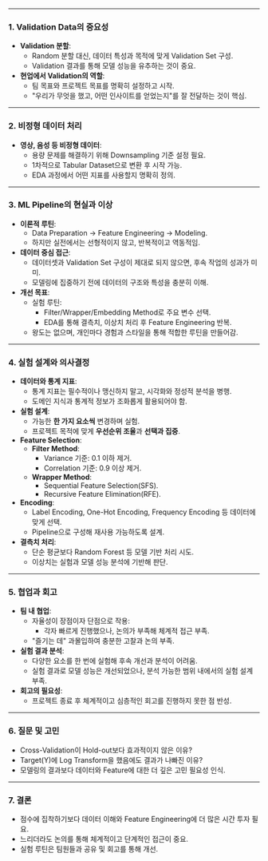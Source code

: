 ### 

---

### 1. **Validation Data의 중요성**

- **Validation 분할**:
    - Random 분할 대신, 데이터 특성과 목적에 맞게 Validation Set 구성.
    - Validation 결과를 통해 모델 성능을 유추하는 것이 중요.
- **현업에서 Validation의 역할**:
    - 팀 목표와 프로젝트 목표를 명확히 설정하고 시작.
    - "우리가 무엇을 했고, 어떤 인사이트를 얻었는지"를 잘 전달하는 것이 핵심.

---

### 2. **비정형 데이터 처리**

- **영상, 음성 등 비정형 데이터**:
    - 용량 문제를 해결하기 위해 Downsampling 기준 설정 필요.
    - 1차적으로 Tabular Dataset으로 변환 후 시작 가능.
    - EDA 과정에서 어떤 지표를 사용할지 명확히 정의.

---

### 3. **ML Pipeline의 현실과 이상**

- **이론적 루틴**:
    - Data Preparation → Feature Engineering → Modeling.
    - 하지만 실전에서는 선형적이지 않고, 반복적이고 역동적임.
- **데이터 중심 접근**:
    - 데이터셋과 Validation Set 구성이 제대로 되지 않으면, 후속 작업의 성과가 미미.
    - 모델링에 집중하기 전에 데이터의 구조와 특성을 충분히 이해.
- **개선 목표**:
    - 실험 루틴:
        - Filter/Wrapper/Embedding Method로 주요 변수 선택.
        - EDA를 통해 결측치, 이상치 처리 후 Feature Engineering 반복.
    - 왕도는 없으며, 개인마다 경험과 스타일을 통해 적합한 루틴을 만들어감.

---

### 4. **실험 설계와 의사결정**

- **데이터와 통계 지표**:
    - 통계 지표는 필수적이나 맹신하지 말고, 시각화와 정성적 분석을 병행.
    - 도메인 지식과 통계적 정보가 조화롭게 활용되어야 함.
- **실험 설계**:
    - 가능한 **한 가지 요소씩** 변경하며 실험.
    - 프로젝트 목적에 맞게 **우선순위 조율**과 **선택과 집중**.
- **Feature Selection**:
    - **Filter Method**:
        - Variance 기준: 0.1 이하 제거.
        - Correlation 기준: 0.9 이상 제거.
    - **Wrapper Method**:
        - Sequential Feature Selection(SFS).
        - Recursive Feature Elimination(RFE).
- **Encoding**:
    - Label Encoding, One-Hot Encoding, Frequency Encoding 등 데이터에 맞게 선택.
    - Pipeline으로 구성해 재사용 가능하도록 설계.
- **결측치 처리**:
    - 단순 평균보다 Random Forest 등 모델 기반 처리 시도.
    - 이상치는 실험과 모델 성능 분석에 기반해 판단.

---

### 5. **협업과 회고**

- **팀 내 협업**:
    - 자율성이 장점이자 단점으로 작용:
        - 각자 빠르게 진행했으나, 논의가 부족해 체계적 접근 부족.
    - "즐기는 데" 과몰입하여 충분한 고찰과 논의 부족.
- **실험 결과 분석**:
    - 다양한 요소를 한 번에 실험해 후속 개선과 분석이 어려움.
    - 실험 결과로 모델 성능은 개선되었으나, 분석 가능한 범위 내에서의 실험 설계 부족.
- **회고의 필요성**:
    - 프로젝트 종료 후 체계적이고 심층적인 회고를 진행하지 못한 점 반성.

---

### 6. **질문 및 고민**

- Cross-Validation이 Hold-out보다 효과적이지 않은 이유?
- Target(Y)에 Log Transform을 했음에도 결과가 나빠진 이유?
- 모델링의 결과보다 데이터와 Feature에 대한 더 깊은 고민 필요성 인식.

---

### 7. **결론**

- 점수에 집착하기보다 데이터 이해와 Feature Engineering에 더 많은 시간 투자 필요.
- 느리더라도 논의를 통해 체계적이고 단계적인 접근이 중요.
- 실험 루틴은 팀원들과 공유 및 회고를 통해 개선.

